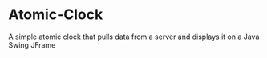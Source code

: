 # Atomic-Clock
A simple atomic clock that pulls data from a server and displays it on a Java Swing JFrame
